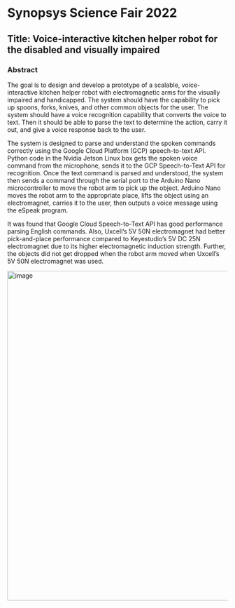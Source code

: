 # Synopsys Science Fair 2022
## Title: Voice-interactive kitchen helper robot for the disabled and visually impaired 
### Abstract
<p>The goal is to design and develop a prototype of a scalable, voice-interactive kitchen helper robot with electromagnetic arms for the visually impaired and handicapped. The system should have the capability to pick up spoons, forks, knives, and other common objects for the user. The system should have a voice recognition capability that converts the voice to text. Then it should be able to parse the text to determine the action, carry it out, and give a voice response back to the user.</p>
<p>The system is designed to parse and understand the spoken commands correctly using the Google Cloud Platform (GCP) speech-to-text API. Python code in the Nvidia Jetson Linux box gets the spoken voice command from the microphone, sends it to the GCP Speech-to-Text API for recognition. Once the text command is parsed and understood, the system then sends a command through the serial port to the Arduino Nano microcontroller to move the robot arm to pick up the object. Arduino Nano moves the robot arm to the appropriate place, lifts the object using an electromagnet, carries it to the user, then outputs a voice message using the eSpeak program.</p>
<p>It was found that Google Cloud Speech-to-Text API has good performance parsing English commands. Also, Uxcell’s 5V 50N electromagnet had better pick-and-place performance compared to Keyestudio’s 5V DC 25N electromagnet due to its higher electromagnetic induction strength. Further, the objects did not get dropped when the robot arm moved when Uxcell’s 5V 50N electromagnet was used.</p>
<img width="752" alt="image" src="https://user-images.githubusercontent.com/97870868/155863610-5d4e4e98-c58f-4202-86b5-05a5064eaf65.png">
